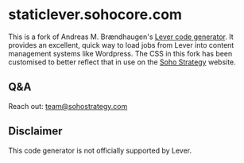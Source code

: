 # staticlever.sohocore.com
This is a fork of Andreas M. Brændhaugen's [Lever code generator](https://andreasmb.github.io/lever-jobs-embed/). It provides an excellent, quick way to load jobs from Lever into content management systems like Wordpress. The CSS in this fork has been customised to better reflect that in use on the [Soho Strategy](https://www.sohostrategy.com/) website.

## Q&A
Reach out: team@sohostrategy.com

## Disclaimer
This code generator is not officially supported by Lever.
